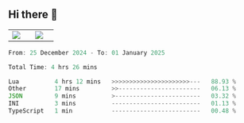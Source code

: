 ## Hi there 👋

<p align="center">
  <table align="center">
  <tr border="none">
  <td width="35%" align="center">
    <img  align="center"  src="http://github-profile-summary-cards.vercel.app/api/cards/stats?username=ricepunk&theme=github_dark" />
  </td>
    
  <td width="65%" align="center">
    <img  align="center"  src="http://github-profile-summary-cards.vercel.app/api/cards/profile-details?username=ricepunk&theme=github_dark" />
  </td>
  </tr>
  </table>
</p>

<!--START_SECTION:waka-->

```typescript
From: 25 December 2024 - To: 01 January 2025

Total Time: 4 hrs 26 mins

Lua          4 hrs 12 mins   >>>>>>>>>>>>>>>>>>>>>>---   88.93 %
Other        17 mins         >>-----------------------   06.13 %
JSON         9 mins          >------------------------   03.32 %
INI          3 mins          -------------------------   01.13 %
TypeScript   1 min           -------------------------   00.48 %
```

<!--END_SECTION:waka-->
